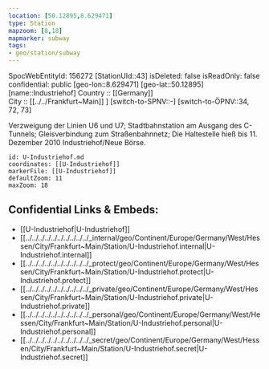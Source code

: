 ```yaml
---
location: [50.12895,8.629471] 
type: Station 
mapzoom: [8,18] 
mapmarker: subway 
tags:
- geo/station/subway
---
```

SpocWebEntityId: 156272
[StationUId::43] 
isDeleted: false
isReadOnly: false
confidential: public
[geo-lon::8.629471] 
[geo-lat::50.12895] 
[name::Industriehof] 
Country :: [[Germany]]  
City :: [[../../Frankfurt~Main]] ] 
[switch-to-SPNV::-] 
[switch-to-ÖPNV::34, 72, 73] 

Verzweigung der Linien U6 und U7; Stadtbahnstation am Ausgang des C-Tunnels; Gleisverbindung zum Straßenbahnnetz; Die Haltestelle hieß bis 11. Dezember 2010 Industriehof/Neue Börse.

```leaflet
id: U-Industriehof.md
coordinates: [[U-Industriehof]] 
markerFile: [[U-Industriehof]] 
defaultZoom: 11 
maxZoom: 18
```


## Confidential Links & Embeds: 
- [[U-Industriehof|U-Industriehof]] 
- [[../../../../../../../../../../_internal/geo/Continent/Europe/Germany/West/Hessen/City/Frankfurt~Main/Station/U-Industriehof.internal|U-Industriehof.internal]] 
- [[../../../../../../../../../../_protect/geo/Continent/Europe/Germany/West/Hessen/City/Frankfurt~Main/Station/U-Industriehof.protect|U-Industriehof.protect]] 
- [[../../../../../../../../../../_private/geo/Continent/Europe/Germany/West/Hessen/City/Frankfurt~Main/Station/U-Industriehof.private|U-Industriehof.private]] 
- [[../../../../../../../../../../_personal/geo/Continent/Europe/Germany/West/Hessen/City/Frankfurt~Main/Station/U-Industriehof.personal|U-Industriehof.personal]] 
- [[../../../../../../../../../../_secret/geo/Continent/Europe/Germany/West/Hessen/City/Frankfurt~Main/Station/U-Industriehof.secret|U-Industriehof.secret]] 
